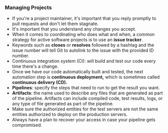 ### Managing Projects
- If you're a project maintainer, it's important that you reply promptly to pull requests and don't let them stagnate.
- It's important that you understand any changes you accept.
- When it comes to coordinating who does what and when, a common strategy for active software projects is to use an __issue tracker__.
- Keywords such as __closes__ or __resolves__ followed by a hashtag and the issue number will tell Git to autolink to the issue with the provided ID number.
- Continuous integration system (CI): will build and test our code every time there's a change.
- Once we have our code automatically built and tested, the next automation step is **continuous deployment,** which is sometimes called **continuous delivery (CD).**
- **Pipelines**: specify the steps that need to run to get the result you want.
- **Artifacts**: the name used to describe any files that are generated as part of the pipeline.  Artifacts can include compiled code, test results, logs, or any type of file generated as part of the pipeline.
- Make sure the authorized entities for the test servers are not the same entities authorized to deploy on the production servers.
- Always have a plan to recover your access in case your pipeline gets compromised.
